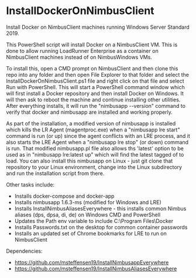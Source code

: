 # InstallDockerOnNimbusClient
Install Docker on NimbusClient machines running Windows Server Standard 2019.

This PowerShell script will install Docker on a NimbusClient VM.
This is done to allow running LoadRunner Enterprise as a container
on NimbusClient machines instead of on NimbusWindows VMs.

To install this, open a CMD prompt on NimbusClient and then clone this repo
into any folder and then open File Explorer to that folder and 
select the InstallDockerOnNimbusClient.ps1 file and right click
on that file and select Run with PowerShell. This will start a PowerShell
command window which will first install a Docker repository and then
install Docker on Windows. It will then ask to reboot the machine and
continue installing other utilities. After everything installs, it
will run the "nimbusapp --version" command to verify that docker
and nimbusapp are installed and working properly.

As part of the installation, a modified version of nimbusapp is
installed which kills the LR Agent (magentproc.exe) when a "nimbusapp 
lre start" command is run (or up) since the agent conflicts with an LRE process,
and it also starts the LRE Agent when a "nimbusapp lre stop" (or down) command is run.
That modified nimbusapp.pl file also allows ths 'latest' option to be used as in
"nimbusapp lre:latest up" which will find the latest tagged of to load.
You can also install this nimbusapp on Linux - just git clone that repository
to your Linux environment, change into the Linux subdirectory and run the installation
script from there.

Other tasks include:
* Installs docker-compose and docker-app
* Installs nimbusapp 1.6.3-ms (modified for Windows and LRE)
* Installs InstallNimbusAliasesEverywhere - this installs common Nimbus aliases (dps, dpsa, di, de) on Windows CMD and PowerShell
* Updates the Path env variable to include C:\Program Files\Docker
* Installs Passwords.txt on the desktop for common container passwords
* Installs an updated set of Chrome bookmarks for LRE to run on NimbusClient

Dependencies:
* https://github.com/msteffensen19/InstallNimbusappEverywhere
* https://github.com/msteffensen19/InstallNimbusAliasesEverywhere

